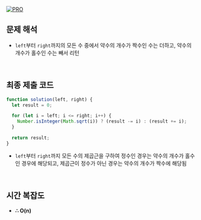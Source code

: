 [![PRO]][Link]

## 문제 해석

- `left`부터 `right`까지의 모든 수 중에서 약수의 개수가 짝수인 수는 더하고, 약수의 개수가 홀수인 수는 빼서 리턴

<br/>

## 최종 제출 코드

```javascript
function solution(left, right) {
  let result = 0;

  for (let i = left; i <= right; i++) {
    Number.isInteger(Math.sqrt(i)) ? (result -= i) : (result += i);
  }

  return result;
}
```

- `left`부터 `right`까지 모든 수의 제곱근을 구하여 정수인 경우는 약수의 개수가 홀수인 경우에 해당되고, 제곱근이 정수가 아닌 경우는 약수의 개수가 짝수에 해당됨

<br/>

## 시간 복잡도

- **∴ O(n)**

<!---------------------------------------------------------------------------->

[PRO]: https://github.com/GoSSaChin/algorithm-js/assets/107768516/67c43b52-bc3f-4571-a249-5519021afbb0
[Link]: https://school.programmers.co.kr/learn/courses/30/lessons/77884

